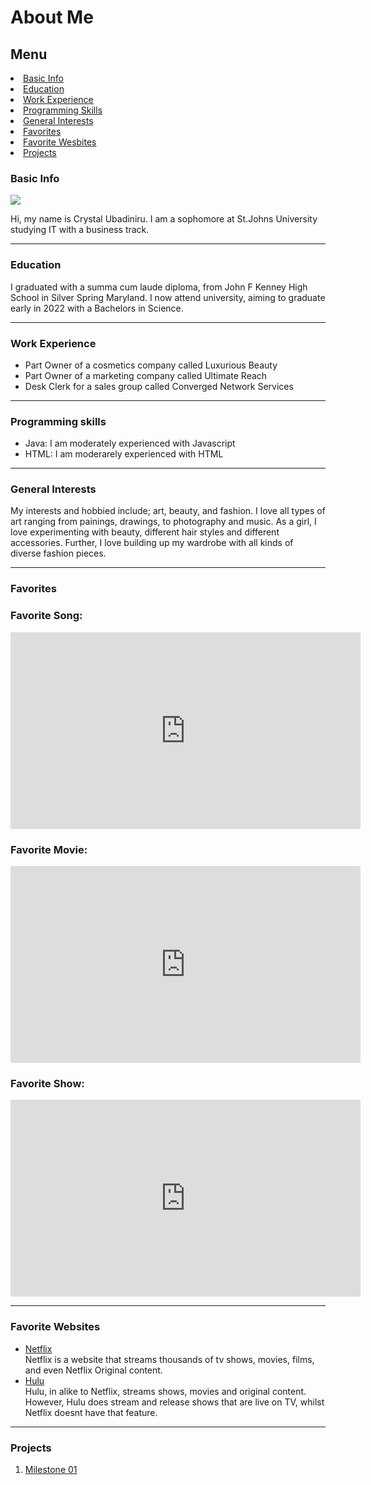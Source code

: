 # About Me
<html>

<h2> Menu </h2>
<li> <a href="#basic_info"> Basic Info </a></li> 
<li> <a href="#edu_cation"> Education </a></li>
<li> <a href="#work"> Work Experience </a></li> 
<li> <a href="#skills"> Programming Skills </a></li>
<li> <a href="#interests"> General Interests </a></li>
<li> <a href="#favorites"> Favorites </a></li>
<li> <a href="#website"> Favorite Wesbites </a></li>
<li> <a href="#proj"> Projects </a></li>







<div id= "basic info">
  <h3> Basic Info</h3>
 <img src="https://brandingandbuzzing.com/wp-content/uploads/2018/11/Lisa-Bitmoji.png">
 <p> Hi, my name is Crystal Ubadiniru. I am a sophomore at St.Johns University studying IT with a business track.</p>
  </div>
   <hr>
  <div id= "Edu_cation">
  <h3> Education</h3>
 <p> I graduated with a summa cum laude diploma, from John F Kenney High School in Silver Spring Maryland. I now attend university, aiming to graduate early in 2022 with a Bachelors in Science.</p>
  </div>
  <hr>

  <div id= "work">
  <h3> Work Experience</h3>
    <ul> <li> Part Owner of a cosmetics company called Luxurious Beauty</li>
      <li> Part Owner of a marketing company called Ultimate Reach</li>
      <li> Desk Clerk for a sales group called Converged Network Services </li>
      
 </ul>
     </div> 
      <hr>
  <div id= "skills">
  <h3> Programming skills</h3>
  <ul> <li> Java: I am moderately experienced with Javascript </li>
    <li> HTML: I am moderarely experienced with HTML </li>
  </ul>
  </div>
   <hr>
  <div id= "interests">
  <h3> General Interests</h3>
  <p> My interests and hobbied include; art, beauty, and fashion. I love all types of art ranging from painings, drawings, to photography and music. As a girl, I love experimenting with beauty, different hair styles and different accessories. Further, I love building up my wardrobe with all kinds of diverse fashion pieces. </p>
  </div>
   <hr>
  <div id= "favorites">
  <h3> Favorites</h3>
 
 <h3> Favorite Song: </h3>
 
<iframe width="560" height="315" src="https://www.youtube.com/embed/Djf9es4rnXY" frameborder="0" allow="accelerometer; autoplay; clipboard-write; encrypted-media; gyroscope; picture-in-picture" allowfullscreen></iframe>

<h3> Favorite Movie: </h3>

<iframe width="560" height="315" src="https://www.youtube.com/embed/dcUOO4Itgmw" frameborder="0" allow="accelerometer; autoplay; clipboard-write; encrypted-media; gyroscope; picture-in-picture" allowfullscreen></iframe>

<h3>Favorite Show: </h3>

<iframe width="560" height="315" src="https://www.youtube.com/embed/XkTP1QTRWDA" frameborder="0" allow="accelerometer; autoplay; clipboard-write; encrypted-media; gyroscope; picture-in-picture" allowfullscreen></iframe>

  </div>   
   <hr>
  <div id= "website">
  <h3> Favorite Websites</h3>
  
 <ul>
<li>  <a href="https://www.netflix.com/browse" target="_blank"> Netflix</a></li> Netflix is a website that streams thousands of tv shows, movies, films, and even Netflix Original content.</li>
  <li>  <a href="https://www.hulu.com/hub/home" target="_blank"> Hulu </a></li>Hulu, in alike to Netflix, streams shows, movies and original content. However, Hulu does stream and release shows that are live on TV, whilst Netflix doesnt have that feature.</li>
  
  </ul>
  </div>
  
   <hr>

<div id= "proj">
  <h3> Projects</h3>
  
  <ol>
 <li> <a href="https://crystalubadiniru.github.io/milestone/" target="_blank"> Milestone 01 </a></li>
  
</html>
